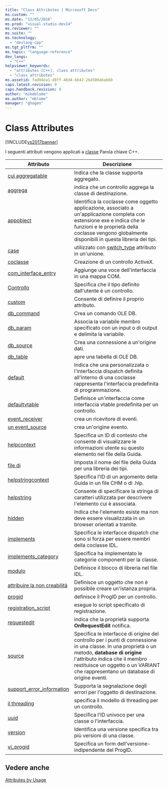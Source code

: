 ```yaml
---
title: "Class Attributes | Microsoft Docs"
ms.custom: ""
ms.date: "12/05/2016"
ms.prod: "visual-studio-dev14"
ms.reviewer: ""
ms.suite: ""
ms.technology: 
  - "devlang-cpp"
ms.tgt_pltfrm: ""
ms.topic: "language-reference"
dev_langs: 
  - "C++"
helpviewer_keywords: 
  - "attributes [C++], class attributes"
  - "class attributes"
ms.assetid: fad04ea1-d8ff-46d4-bb42-2b4500a6ab60
caps.latest.revision: 9
caps.handback.revision: 9
author: "mikeblome"
ms.author: "mblome"
manager: "ghogen"
---
```

# Class Attributes
[!INCLUDE[vs2017banner](../assembler/inline/includes/vs2017banner.md)]

I seguenti attributi vengono applicati a [classe](../cpp/class-cpp.md) Parola chiave C\+\+.  
  
|Attributo|Descrizione|  
|---------------|-----------------|  
|[cui aggregatable](../windows/aggregatable.md)|Indica che la classe supporta aggregato.|  
|[aggrega](../windows/aggregates.md)|indica che un controllo aggrega la classe di destinazione.|  
|[appobject](../windows/appobject.md)|Identifica la coclasse come oggetto applicazione, associato a un'applicazione completa con estensione exe e indica che le funzioni e le proprietà della coclasse vengono globalmente disponibili in questa libreria dei tipi.|  
|[case](../windows/case-cpp.md)|utilizzato con [switch\_type](../windows/switch-type.md) attributo in un'unione.|  
|[coclasse](../windows/coclass.md)|Creazione di un controllo ActiveX.|  
|[com\_interface\_entry](../windows/com-interface-entry-cpp.md)|Aggiunge una voce dell'interfaccia in una mappa COM.|  
|[Controllo](../windows/control.md)|Specifica che il tipo definito dall'utente è un controllo.|  
|[custom](../windows/custom-cpp.md)|Consente di definire il proprio attributo.|  
|[db\_command](../windows/db-command.md)|Crea un comando OLE DB.|  
|[db\_param](../windows/db-param.md)|Associa la variabile membro specificato con un input o di output e delimita la variabile.|  
|[db\_source](../windows/db-source.md)|Crea una connessione a un'origine dati.|  
|[db\_table](../windows/db-table.md)|apre una tabella di OLE DB.|  
|[default](../windows/default-cpp.md)|Indica che una personalizzata o l'interfaccia dispatch definita all'interno di una coclasse rappresenta l'interfaccia predefinita di programmazione.|  
|[defaultvtable](../windows/defaultvtable.md)|Definisce un'interfaccia come interfaccia vtable predefinita per un controllo.|  
|[event\_receiver](../windows/event-receiver.md)|crea un ricevitore di eventi.|  
|[un event\_source](../windows/event-source.md)|crea un'origine evento.|  
|[helpcontext](../windows/helpcontext.md)|Specifica un ID di contesto che consente di visualizzare le informazioni utente su questo elemento nel file della Guida.|  
|[file di](../windows/helpfile.md)|Imposta il nome del file della Guida per una libreria dei tipi.|  
|[helpstringcontext](../windows/helpstringcontext.md)|Specifica l'ID di un argomento della Guida in un file CHM o di .hlp.|  
|[helpstring](../windows/helpstring.md)|Consente di specificare la stringa di caratteri utilizzata per descrivere l'elemento cui è associata.|  
|[hidden](../windows/hidden.md)|Indica che l'elemento esiste ma non deve essere visualizzata in un browser orientati a tramite.|  
|[implements](../windows/implements-cpp.md)|Specifica le interfacce dispatch che sono si forza per essere membri della coclasse IDL.|  
|[implements\_category](../windows/implements-category.md)|Specifica ha implementato le categorie componenti per la classe.|  
|[modulo](../windows/module-cpp.md)|Definisce il blocco di libreria nel file IDL.|  
|[attribuire la non creabilità](../windows/noncreatable.md)|Definisce un oggetto che non è possibile creare un'istanza propria.|  
|[progid](../windows/progid.md)|definisce il ProgID per un controllo.|  
|[registration\_script](../windows/registration-script.md)|esegue lo script specificato di registrazione.|  
|[requestedit](../windows/requestedit.md)|indica che la proprietà supporta **OnRequestEdit** notifica.|  
|[source](../windows/source-cpp.md)|Specifica le interfacce di origine del controllo per i punti di connessione in una classe.  In una proprietà o un metodo, **database di origine** l'attributo indica che il membro restituisce un oggetto o un VARIANT che rappresentano un database di origine eventi.|  
|[support\_error\_information](../windows/support-error-info.md)|Supporta la segnalazione degli errori per l'oggetto di destinazione.|  
|[il threading](../windows/threading-cpp.md)|specifica il modello di threading per un controllo.|  
|[uuid](../windows/uuid-cpp-attributes.md)|Specifica l'ID univoco per una classe o l'interfaccia.|  
|[version](../windows/version-cpp.md)|Identifica una versione specifica tra più versioni di una classe.|  
|[vi\_progid](../windows/vi-progid.md)|Specifica un form dell'versione\-indipendente del ProgID.|  
  
## Vedere anche  
 [Attributes by Usage](../windows/attributes-by-usage.md)